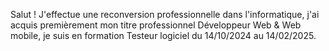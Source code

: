 Salut !
J'effectue une reconversion professionnelle dans l'informatique, j'ai acquis premièrement mon titre professionnel Développeur Web & Web mobile, je suis en formation Testeur logiciel du 14/10/2024 au 14/02/2025.


<!---
ArkunleSerein/ArkunleSerein is a ✨ special ✨ repository because its `README.md` (this file) appears on your GitHub profile.
You can click the Preview link to take a look at your changes.
--->
